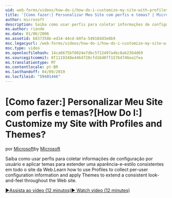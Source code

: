```yaml
---
uid: web-forms/videos/how-do-i/how-do-i-customize-my-site-with-profiles-and-themes
title: '[Como fazer:] Personalizar Meu Site com perfis e temas? | Microsoft Docs'
author: microsoft
description: Saiba como usar perfis para coletar informações de configuração por usuário e aplicar temas para estender uma aparência-e-estilo consistentes em todo o site da Web.
ms.author: riande
ms.date: 01/06/2006
ms.assetid: b837358b-ed14-44cd-b9fa-54910dd3e8b9
msc.legacyurl: /web-forms/videos/how-do-i/how-do-i-customize-my-site-with-profiles-and-themes
msc.type: video
ms.openlocfilehash: 14ca6675bf8024e7dbc5f22497a4bc8ab236dd69
ms.sourcegitcommit: 0f1119340e4464720cfd16d0ff15764746ea1fea
ms.translationtype: MT
ms.contentlocale: pt-BR
ms.lasthandoff: 04/09/2019
ms.locfileid: "59401446"
---
```

# <a name="how-do-i-customize-my-site-with-profiles-and-themes"></a><span data-ttu-id="629d9-104">[Como fazer:] Personalizar Meu Site com perfis e temas?</span><span class="sxs-lookup"><span data-stu-id="629d9-104">[How Do I:] Customize my Site with Profiles and Themes?</span></span>

<span data-ttu-id="629d9-105">por [Microsoft](https://github.com/microsoft)</span><span class="sxs-lookup"><span data-stu-id="629d9-105">by [Microsoft](https://github.com/microsoft)</span></span>

<span data-ttu-id="629d9-106">Saiba como usar perfis para coletar informações de configuração por usuário e aplicar temas para estender uma aparência-e-estilo consistentes em todo o site da Web.</span><span class="sxs-lookup"><span data-stu-id="629d9-106">Learn how to use Profiles to collect per-user configuration information and apply Themes to extend a consistent look-and-feel throughout the Web site.</span></span>

[<span data-ttu-id="629d9-107">&#9654;Assista ao vídeo (12 minutos)</span><span class="sxs-lookup"><span data-stu-id="629d9-107">&#9654; Watch video (12 minutes)</span></span>](https://channel9.msdn.com/Blogs/ASP-NET-Site-Videos/how-do-i-customize-my-site-with-profiles-and-themes)
